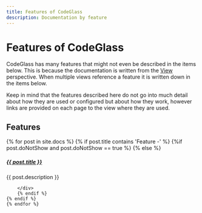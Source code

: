 ```yaml
---
title: Features of CodeGlass
description: Documentation by feature
---
```


# Features of CodeGlass

CodeGlass has many features that might not even be described in the items below.
This is because the documentation is written from the [View](views.md) perspective. When multiple views reference a feature it is written down in the items below.

Keep in mind that the features described here do not go into much detail about how they are used or configured but about how they work, however links are provided on each page to the view where they are used.

## Features

<div class="section-index">
    {% for post in site.docs  %}
    {% if post.title contains 'Feature -' %}
        {%if post.doNotShow and post.doNotShow == true  %}
        {% else %}
        <div class="entry">
        <h5><a href="{{ post.url | prepend: site.baseurl }}">{{ post.title }}</a></h5>
        <p>{{ post.description }}</p>
        
        </div>
        {% endif %}
    {% endif %}
    {% endfor %}
    
</div>
